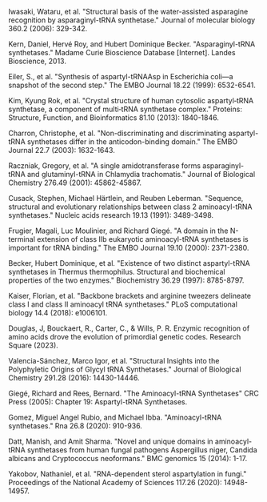 

Iwasaki, Wataru, et al. "Structural basis of the water-assisted asparagine recognition by asparaginyl-tRNA synthetase." Journal of molecular biology 360.2 (2006): 329-342.

Kern, Daniel, Hervé Roy, and Hubert Dominique Becker. "Asparaginyl-tRNA synthetases." Madame Curie Bioscience Database [Internet]. Landes Bioscience, 2013.

Eiler, S., et al. "Synthesis of aspartyl-tRNAAsp in Escherichia coli—a snapshot of the second step." The EMBO Journal 18.22 (1999): 6532-6541.

Kim, Kyung Rok, et al. "Crystal structure of human cytosolic aspartyl‐tRNA synthetase, a component of multi‐tRNA synthetase complex." Proteins: Structure, Function, and Bioinformatics 81.10 (2013): 1840-1846.

Charron, Christophe, et al. "Non-discriminating and discriminating aspartyl-tRNA synthetases differ in the anticodon-binding domain." The EMBO Journal 22.7 (2003): 1632-1643.

Raczniak, Gregory, et al. "A single amidotransferase forms asparaginyl-tRNA and glutaminyl-tRNA in Chlamydia trachomatis." Journal of Biological Chemistry 276.49 (2001): 45862-45867.

Cusack, Stephen, Michael Härtlein, and Reuben Leberman. "Sequence, structural and evolutionary relationships between class 2 aminoacyl-tRNA synthetases." Nucleic acids research 19.13 (1991): 3489-3498.



Frugier, Magali, Luc Moulinier, and Richard Giegé. "A domain in the N-terminal extension of class IIb eukaryotic aminoacyl-tRNA synthetases is important for tRNA binding." The EMBO Journal 19.10 (2000): 2371-2380.


Becker, Hubert Dominique, et al. "Existence of two distinct aspartyl-tRNA synthetases in Thermus thermophilus. Structural and biochemical properties of the two enzymes." Biochemistry 36.29 (1997): 8785-8797.


Kaiser, Florian, et al. "Backbone brackets and arginine tweezers delineate class I and class II aminoacyl tRNA synthetases." PLoS computational biology 14.4 (2018): e1006101.

Douglas, J, Bouckaert, R., Carter, C., & Wills, P. R. Enzymic recognition of amino acids drove the evolution of primordial genetic codes. Research Square (2023).



Valencia-Sánchez, Marco Igor, et al. "Structural Insights into the Polyphyletic Origins of Glycyl tRNA Synthetases." Journal of Biological Chemistry 291.28 (2016): 14430-14446.



Giegé, Richard and Rees, Bernard. "The Aminoacyl-tRNA Synthetases" CRC Press (2005): Chapter 19: Aspartyl-tRNA Synthetases.



Gomez, Miguel Angel Rubio, and Michael Ibba. "Aminoacyl-tRNA synthetases." Rna 26.8 (2020): 910-936.



Datt, Manish, and Amit Sharma. "Novel and unique domains in aminoacyl-tRNA synthetases from human fungal pathogens Aspergillus niger, Candida albicans and Cryptococcus neoformans." BMC genomics 15 (2014): 1-17.



Yakobov, Nathaniel, et al. "RNA-dependent sterol aspartylation in fungi." Proceedings of the National Academy of Sciences 117.26 (2020): 14948-14957.

